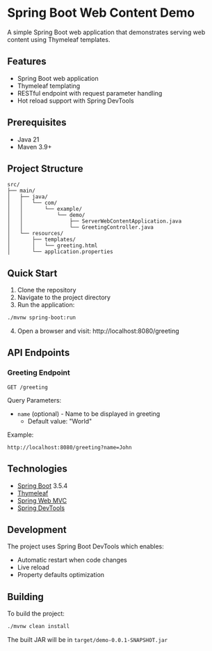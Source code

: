 # Spring Boot Web Content Demo

A simple Spring Boot web application that demonstrates serving web content using Thymeleaf templates.

## Features

- Spring Boot web application
- Thymeleaf templating
- RESTful endpoint with request parameter handling
- Hot reload support with Spring DevTools

## Prerequisites

- Java 21
- Maven 3.9+

## Project Structure

```
src/
├── main/
│   ├── java/
│   │   └── com/
│   │       └── example/
│   │           └── demo/
│   │               ├── ServerWebContentApplication.java
│   │               └── GreetingController.java
│   └── resources/
│       ├── templates/
│       │   └── greeting.html
│       └── application.properties
```

## Quick Start

1. Clone the repository
2. Navigate to the project directory
3. Run the application:

```bash
./mvnw spring-boot:run
```

4. Open a browser and visit: http://localhost:8080/greeting

## API Endpoints

### Greeting Endpoint

```
GET /greeting
```

Query Parameters:
- `name` (optional) - Name to be displayed in greeting
  - Default value: "World"

Example:
```
http://localhost:8080/greeting?name=John
```

## Technologies

- [Spring Boot](https://spring.io/projects/spring-boot) 3.5.4
- [Thymeleaf](https://www.thymeleaf.org/)
- [Spring Web MVC](https://docs.spring.io/spring-framework/reference/web/webmvc.html)
- [Spring DevTools](https://docs.spring.io/spring-boot/docs/current/reference/html/using.html#using.devtools)

## Development

The project uses Spring Boot DevTools which enables:
- Automatic restart when code changes
- Live reload
- Property defaults optimization

## Building

To build the project:

```bash
./mvnw clean install
```

The built JAR will be in `target/demo-0.0.1-SNAPSHOT.jar`